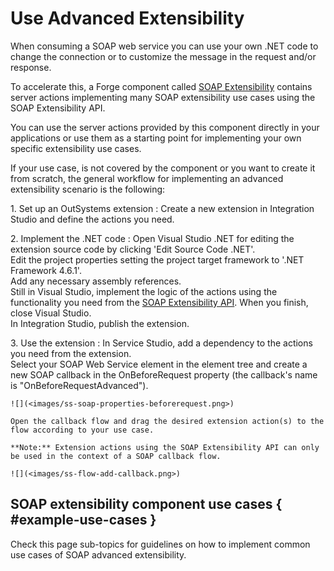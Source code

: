 # Use Advanced Extensibility

When consuming a SOAP web service you can use your own .NET code to change the connection or to customize the message in the request and/or response.

To accelerate this, a Forge component called [SOAP Extensibility](<https://www.outsystems.com/forge/component-overview/5322/soap-extensibility-samples>) contains server actions implementing many SOAP extensibility use cases using the SOAP Extensibility API.

You can use the server actions provided by this component directly in your applications or use them as a starting point for implementing your own specific extensibility use cases.

If your use case, is not covered by the component or you want to create it from scratch, the general workflow for implementing an advanced extensibility scenario is the following:

1\. Set up an OutSystems extension
:   Create a new extension in Integration Studio and define the actions you need.

2\. Implement the .NET code
:   Open Visual Studio .NET for editing the extension source code by clicking 'Edit Source Code .NET'.  
    Edit the project properties setting the project target framework to '.NET Framework 4.6.1'.  
    Add any necessary assembly references.  
    Still in Visual Studio, implement the logic of the actions using the functionality you need from the [SOAP Extensibility API](<../../../ref/apis/soap-extensibility-api.md>). When you finish, close Visual Studio.  
    In Integration Studio, publish the extension.

3\. Use the extension
:   In Service Studio, add a dependency to the actions you need from the extension.  
    Select your SOAP Web Service element in the element tree and create a new SOAP callback in the OnBeforeRequest property (the callback's name is "OnBeforeRequestAdvanced").  

    ![](<images/ss-soap-properties-beforerequest.png>)    

    Open the callback flow and drag the desired extension action(s) to the flow according to your use case.  
    
    **Note:** Extension actions using the SOAP Extensibility API can only be used in the context of a SOAP callback flow.

    ![](<images/ss-flow-add-callback.png>)

## SOAP extensibility component use cases { #example-use-cases }

Check this page sub-topics for guidelines on how to implement common use cases of SOAP advanced extensibility.
